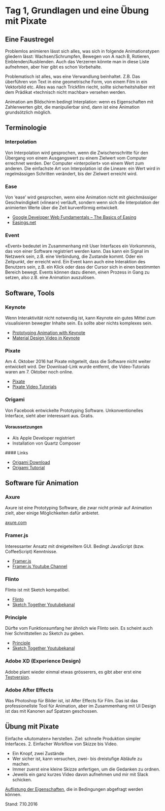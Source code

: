 # Tag 1, Grundlagen und eine Übung mit Pixate

## Eine Faustregel

Problemlos animieren lässt sich alles, was sich in folgende Animationstypen gliedern lässt: Wachsen/Schrumpfen, Bewegen von A nach B, Rotieren, Einblenden/Ausblenden. Auch das Verzerren könnte man in diese Liste aufnehmen, aber hier gibt es schon Vorbehalte.

Problematisch ist alles, was eine Verwandlung beinhaltet. Z.B. Das überführen von Text in eine geometrische Form, von einem Film in ein Vektorbild etc. Alles was nach Trickfilm riecht, sollte sicherheitshalber mit dem Prädikat «technisch nicht machbar» versehen werden.

Animation am Bildschirm bedingt Interplation: wenn es Eigenschaften mit Zahlenwerten gibt, die manipulierbar sind, dann ist eine Animation grundsötzlich möglich.

## Terminologie

### Interpolation

Von Interpolation wird gesprochen, wenn die Zwischenschritte für den Übergang von einem Ausgangswert zu einem Zielwert vom Computer errechnet werden. Der Computer «interpoliert» von einem Wert zum anderen.
Die einfachste Art von Interpolation ist die Lineare: ein Wert wird in regelmässigen Schritten verändert, bis der Zielwert erreicht wird.

### Ease

Von ‘ease’ wird gesprochen, wenn eine Animation nicht mit gleichmässiger Geschwindigkeit («linear») verläuft, sondern wenn sich die Interpolation der animierten Werte über die Zeit kurvenförmig entwickelt.

* [Google Developer Web Fundamentals – The Basics of Easing](https://developers.google.com/web/fundamentals/design-and-ui/animations/the-basics-of-easing)
* [Easings.net](http://easings.net/de)

### Event

«Event» bedeutet im Zusammenhang mit User Interfaces ein Vorkommnis, das von einer Software registriert werden kann. Das kann ein Signal im Netzwerk sein, z.B. eine Verbindung, die Zustande kommt. Oder ein Zeitpunkt, der erreicht wird.
Ein Event kann auch eine Interaktion des Benutzers sein, z.B. ein Klick oder dass der Cursor sich in einen bestimmten Bereich bewegt.
Events können dazu dienen, einen Prozess in Gang zu setzen, also z.B. eine Animation auszulösen.

## Software, Tools

### Keynote

Wenn Interaktivität nicht notwendig ist, kann Keynote ein gutes Mittel zum visualisieren bewegter Inhalte sein. Es sollte aber nichts komplexes sein.

* [Prototyping Animation with Keynote](https://robots.thoughtbot.com/animating-with-keynote)
* [Material Design Video in Keynote](https://vimeo.com/100377108)

### Pixate

Am 4. Oktober 2016 hat Pixate mitgeteilt, dass die Software nicht weiter entwickelt wird. Der Download-Link wurde entfernt, die Video-Tutorials waren am 7. Oktober noch online.

* [Pixate](http://pixate.com)
* [Pixate Video Tutorials](http://www.pixate.com/education/video-tutorials/)

### Origami

Von Facebook entwickelte Prototyping Software. Unkonventionelles Interface, sieht aber interessant aus. Gratis.

#### Voraussetzungen

* Als Apple Developer registriert
* Installation von Quartz Composer

#### Links

* [Origami Download](http://facebook.github.io/origami/download/)
* [Origami Tutorial](http://facebook.github.io/origami/tutorials/)

## Software für Animation

### Axure

Axure ist eine Prototyping Software, die zwar nicht primär auf Animation zielt, aber einige Möglichkeiten dafür anbietet.

[axure.com](http://www.axure.com/)

### Framer.js

Interessanter Ansatz mit dreigeteiltem GUI. Bedingt JavaScript (bzw. CoffeeScript) Kenntnisse.

* [Framer.js](https://framerjs.com/)
* [Framer.js Youtube Channel](https://www.youtube.com/channel/UCW5gUZ7lKGrAbLOkHv2xfbw)

### Flinto

Flinto ist mit Sketch kompatibel.

* [Flinto](https://www.flinto.com/)
* [Sketch Together Youtubekanal](https://www.youtube.com/channel/UCZHkx_OyRXHb1D3XTqOidRw)

### Principle

Dürfte vom Funktionsumfang her ähnlich wie Flinto sein. Es scheint auch hier Schnittstellen zu Sketch zu geben.

* [Principle](http://principleformac.com/)
* [Sketch Together Youtubekanal](https://www.youtube.com/channel/UCZHkx_OyRXHb1D3XTqOidRw)

### Adobe XD (Experience Design)

Adobe plant wieder einmal etwas grösserers, es gibt aber erst eine [Testversion](https://www.adobe.com/products/experience-design.html).

### Adobe After Effects

Was Photoshop für Bilder ist, ist After Effects für Film. Das ist das professionellste Tool für Animation, aber im Zusammenhang mit UI Design ist das mit Kanonen auf Spatzen geschossen.

## Übung mit Pixate

Einfache «Automaten» herstellen. Ziel: schnelle Produktion simpler Interfaces. 2. Einfacher Workflow von Skizze bis Video.

* Ein Knopf, zwei Zustände
* Wer sicher ist, kann versuchen, zwei- bis dreistufige Abläufe zu machen.
* Immer zuerst eine kleine Skizze anfertigen, um die Gedanken zu ordnen.
* Jeweils ein ganz kurzes Video davon aufnehmen und mir mit Slack schicken.

[Auflistung der Eigenschaften](http://help.pixate.com/knowledgebase/articles/665635-3i-conditions), die in Bedingungen abgefragt werden können.

Stand: 7.10.2016
